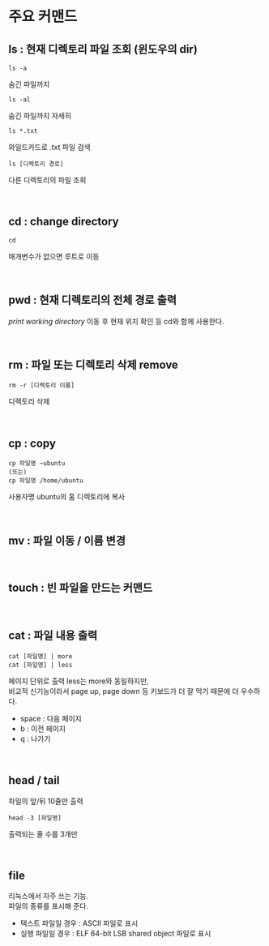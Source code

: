 # 주요 커맨드
## ls : 현재 디렉토리 파일 조회 (윈도우의 dir)
```
ls -a
```
숨긴 파일까지
```
ls -al
```
숨긴 파일까지 자세히
```
ls *.txt
```
와일드카드로 .txt 파일 검색
```
ls [디렉토리 경로]
```
다른 디렉토리의 파일 조회


&nbsp;  

## cd : change directory
```
cd
```
매개변수가 없으면 루트로 이동

&nbsp;  

## pwd : 현재 디렉토리의 전체 경로 출력
*print working directory*
이동 후 현재 위치 확인 등 cd와 함께 사용한다.

&nbsp;  

## rm : 파일 또는 디렉토리 삭제 remove
```
rm -r [디렉토리 이름]
```
디렉토리 삭제

&nbsp;  

## cp : copy
```
cp 파일명 ~ubuntu
(또는)
cp 파일명 /home/ubuntu
```
사용자명 ubuntu의 홈 디렉토리에 복사


&nbsp;  


## mv : 파일 이동 / 이름 변경

&nbsp;  

## touch : 빈 파일을 만드는 커맨드

&nbsp;  

## cat : 파일 내용 출력

```
cat [파일명] | more
cat [파일명] | less
```
페이지 단위로 출력
less는 more와 동일하지만,  
비교적 신기능이라서 page up, page down 등 키보드가 더 잘 먹기 때문에 더 우수하다.

- space : 다음 페이지
- b : 이전 페이지
- q : 나가기

&nbsp;  

## head / tail
파일의 앞/뒤 10줄만 출력

```
head -3 [파일명]
```
출력되는 줄 수를 3개만


&nbsp;  
## file
리눅스에서 자주 쓰는 기능.  
파일의 종류를 표시해 준다.
- 텍스트 파일일 경우 : ASCII 파일로 표시
- 실행 파일일 경우 : ELF 64-bit LSB shared object 파일로 표시

&nbsp;  


&nbsp;  
